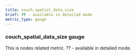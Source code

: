 ```yaml
---
title: couch_spatial_data_size
brief: ?? - available in detailed mode
metric_type: gauge
---
```

### couch_spatial_data_size gauge

This is nodes related metric. ?? - available in detailed mode.